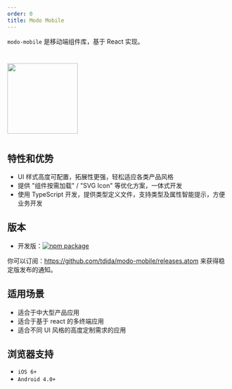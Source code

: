 ```yaml
---
order: 0
title: Modo Mobile
---
```


`modo-mobile` 是移动端组件库，基于 React 实现。

<div class="pic-plus">
  <img width="160" src="https://t.alipayobjects.com/images/rmsweb/T16xRhXkxbXXXXXXXX.svg">
</div>

<style>
.pic-plus > * {
  display: inline-block;
  vertical-align: middle;
}
.pic-plus {
  margin: 40px 0;
}
.pic-plus span {
  font-size: 30px;
  color: #aaa;
  margin: 0 40px;
}
</style>

## 特性和优势

- UI 样式高度可配置，拓展性更强，轻松适应各类产品风格
- 提供 "组件按需加载" / "SVG Icon" 等优化方案，一体式开发
- 使用 TypeScript 开发，提供类型定义文件，支持类型及属性智能提示，方便业务开发

## 版本

- 开发版：[![npm package](https://img.shields.io/npm/v/modo-mobile.svg?style=flat-square)](https://www.npmjs.org/package/modo-mobile)

你可以订阅：https://github.com/tdida/modo-mobile/releases.atom 来获得稳定版发布的通知。

## 适用场景

- 适合于中大型产品应用
- 适合于基于 react 的多终端应用
- 适合不同 UI 风格的高度定制需求的应用

## 浏览器支持

- `iOS 6+`
- `Android 4.0+`
